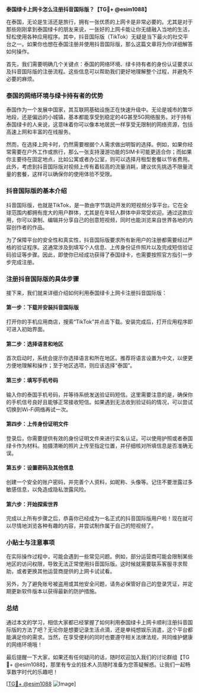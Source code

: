 **泰国绿卡上网卡怎么注册抖音国际版？【TG💪+ @esim1088】**

在泰国，无论是生活还是旅行，拥有一张优质的上网卡是非常必要的。尤其是对于那些刚刚拿到泰国绿卡的朋友来说，一张好的上网卡能让你无缝融入当地的生活，轻松使用各种应用程序。其中，抖音国际版（TikTok）无疑是当下最火的社交平台之一。如果你也想在泰国注册并使用抖音国际版，那么这篇文章将为你详细解答如何操作。

首先，我们需要明确几个关键点：泰国的网络环境、绿卡持有者的身份认证要求以及抖音国际版的注册流程。这些信息可以帮助我们更好地理解整个过程，并避免不必要的麻烦。

### 泰国的网络环境与绿卡持有者的优势

泰国作为一个发展中国家，其互联网基础设施正在快速升级中。无论是城市的繁华地段，还是偏远的小城镇，基本都能享受到稳定的4G甚至5G网络服务。对于持有泰国绿卡的人来说，这意味着你可以像本地居民一样享受无限制的网络资源，包括高速上网和丰富的在线服务。

然而，在选择上网卡时，仍然需要根据个人需求做出明智的选择。例如，如果你经常需要在户外工作或旅行，那么一张支持漫游功能的SIM卡可能更适合你；而如果你主要待在固定地点，比如公寓或者办公室，则可以选择月租型套餐以节省费用。此外，考虑到抖音国际版对视频上传有着较高的流量消耗，建议优先挑选不限量流量的套餐，这样可以确保你的使用体验不受限。

### 抖音国际版的基本介绍

抖音国际版，也就是TikTok，是一款由字节跳动开发的短视频分享平台。它在全球范围内都拥有庞大的用户群体，尤其是在年轻人群体中非常受欢迎。通过这款应用，你可以录制、编辑并分享自己的创意短视频，同时也能浏览来自世界各地的内容创作者的作品。

为了保障平台的安全性和真实性，抖音国际版要求所有新用户的注册都需要经过严格的验证程序。这通常涉及到填写个人信息、上传身份证件照片以及完成短信验证码验证等步骤。因此，即使你已经成功获得了泰国绿卡，也需要按照官方指引一步步完成注册。

### 注册抖音国际版的具体步骤

接下来，我们就来详细介绍如何利用泰国绿卡上网卡注册抖音国际版：

#### 第一步：下载并安装抖音国际版

打开你的手机应用商店，搜索“TikTok”并点击下载。安装完成后，打开应用程序即可进入初始界面。

#### 第二步：选择语言和地区

首次启动时，系统会提示你选择语言和所在地区。推荐将语言设置为中文，以便更方便地理解和操作；至于地区选项，则应该选择“泰国”。

#### 第三步：填写手机号码

输入你的泰国手机号码，并等待系统发送验证码短信。这里需要注意的是，确保你的手机信号良好且能够正常接收短信。如果遇到无法收到验证码的情况，可以尝试切换到Wi-Fi网络再试一次。

#### 第四步：上传身份证明文件

登录后，你需要提供有效的身份证明文件来进行实名认证。可以使用护照或者泰国绿卡作为材料。拍摄清晰的照片上传至指定位置，并仔细核对所填信息是否准确无误。

#### 第五步：设置密码及其他信息

创建一个安全的账户密码，并完善个人资料，如昵称、头像等。记住不要泄露过多敏感信息，以免造成隐私泄露风险。

#### 第六步：开始探索世界

完成以上所有步骤之后，恭喜你已经成为一名正式的抖音国际版用户啦！现在就可以尽情地浏览各种有趣的内容，并尝试制作属于自己的短视频了。

### 小贴士与注意事项

在实际操作过程中，可能会遇到一些常见问题。例如，部分运营商可能会限制某些地区的访问权限，导致无法正常使用抖音国际版。这时候就需要联系客服寻求帮助，或者更换其他运营商提供的上网卡试试看。

另外，为了避免账号被盗用或其他安全问题，请务必保管好自己的登录凭证，并定期更新软件版本以获得最新的防护措施。

### 总结

通过本文的学习，相信大家都已经掌握了如何利用泰国绿卡上网卡顺利注册抖音国际版的方法了吧？无论你是想要记录生活点滴，还是单纯想娱乐消遣，这个平台都能满足你的需求。当然，在享受便利的同时也要遵守相关法律法规，共同维护健康的网络环境哦！

最后提醒一下大家，如果还有任何疑问的话，随时欢迎加入我们的讨论群组【TG💪+ @esim1088】，那里有专业的技术人员随时准备为您答疑解惑。让我们一起畅享数字时代的乐趣吧！

[[TG💪+ @esim1088](https://t.me/s/esim1088) ![Image](https://i.postimg.cc/4NQfJmqS/Snipaste-2025-05-13-00-14-12.png)]